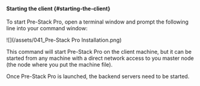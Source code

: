 #### Starting the client {#starting-the-client}

To start Pre-Stack Pro, open a terminal window and prompt the following line into your command window:

![](/assets/041_Pre-Stack Pro Installation.png)

This command will start Pre-Stack Pro on the client machine, but it can be started from any machine with a direct network access to you master node (the node where you put the machine file).

Once Pre-Stack Pro is launched, the backend servers need to be started.
